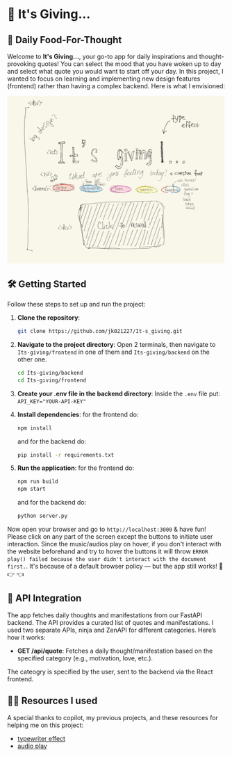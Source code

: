 # 🌼 It's Giving... 

## 🌭 Daily Food-For-Thought 

Welcome to **It's Giving...**, your go-to app for daily inspirations and thought-provoking quotes! You can select the mood that you have woken up to day and select what quote you would want to start off your day. In this project, I wanted to focus on learning and implementing new design features (frontend) rather than having a complex backend. Here is what I envisioned: 

<img src="https://github.com/jk021227/It-s_giving/blob/main/brainstorming.jpg" width="500">

## 🛠️ Getting Started

Follow these steps to set up and run the project:

1. **Clone the repository**:
   ```bash
   git clone https://github.com/jk021227/It-s_giving.git
   ```
   
2. **Navigate to the project directory**:
Open 2 terminals, then navigate to `Its-giving/frontend` in one of them and `Its-giving/backend` on the other one.
   ```bash
   cd Its-giving/backend
   cd Its-giving/frontend
   ```

3. **Create your .env file in the backend directory**:
    Inside the `.env` file put:
    `API_KEY="YOUR-API-KEY"`

4. **Install dependencies**:
   for the frontend do:
   ```bash
   npm install
   ```
   and for the backend do:
   ```bash
   pip install -r requirements.txt
   ```

5. **Run the application**:
   for the frontend do:
   ```bash
   npm run build
   npm start
   ```
   and for the backend do:
    ```bash
   python server.py
   ```

Now open your browser and go to `http://localhost:3000` & have fun! Please click on any part of the screen except the buttons to initiate user interaction. Since the music/audios play on hover, if you don't interact with the website beforehand and try to hover the buttons it will throw `ERROR play() failed because the user didn't interact with the document first.`. It's because of a default browser policy — but the app still works! 🥺 👉 👈 

## 📡 API Integration

The app fetches daily thoughts and manifestations from our FastAPI backend. The API provides a curated list of quotes and manifestations. I used two separate APIs, ninja and ZenAPI for different categories. Here’s how it works:

- **GET /api/quote**: Fetches a daily thought/manifestation based on the specified category (e.g., motivation, love, etc.).

The cateogry is specified by the user, sent to the backend via the React frontend.

## 🧑‍💻 Resources I used

A special thanks to copilot, my previous projects, and these resources for helping me on this project:
- [typewriter effect](https://css-tricks.com/snippets/css/typewriter-effect/)
- [audio play](https://www.w3schools.com/jsref/met_audio_play.asp)